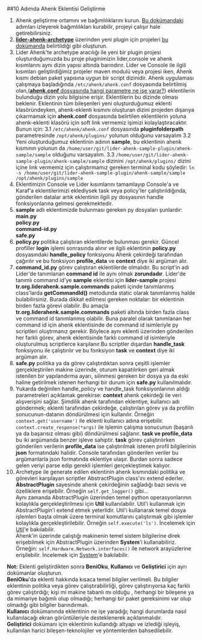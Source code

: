 ##10 Adımda Ahenk Eklentisi Geliştirme

1. Ahenk geliştirme ortamını ve bağımlılıklarını kurun. [Bu dokümandaki](https://github.com/Agem-Bilisim/lider-ahenk-docs/blob/master/ahenk/ahenk_gelistirme_ortami_kurulumu.md) adımları izleyerek bağımlılıkları kurabilir, projeyi çalışır hale getirebilirsiniz.
2. [**lider-ahenk-archetype**](https://github.com/Pardus-Kurumsal/lider-ahenk-archetype) üzerinden yeni plugin için projeleri [bu dokümanda](https://github.com/Pardus-Kurumsal/lider-ahenk-archetype) belirtildiği gibi oluşturun.
3. Lider Ahenk'te archetype aracılığı ile yeni bir plugin projesi oluşturduğumuzda bu proje pluginimizin lider,console ve ahenk kısımlarını aynı dizin yapısı altında barındırır. Lider ve Console ile ilgili kısımları geliştirdiğimiz projeler maven modulü veya projesi iken, Ahenk kısmı debian paket yapısına uygun bir script dizinidir. Ahenk uygulaması çalışmaya başladığında `/etc/ahenk/ahenk.conf` dosyasında belirtilmiş olan,([**ahenk.conf** dosyasında hangi parametre ne işe yarar?](https://github.com/Agem-Bilisim/lider-ahenk-docs/blob/master/ahenk/sss.md)) eklentilerin bulunduğu dizin yolu bilgisine erişir. Eklentilerin bu dizinde olması beklenir. Eklentinin tüm bileşenleri yeni oluşturduğumuz eklenti klasöründeyken, ahenk-eklenti kısmını oluşturan dizini projeden dışarıya çıkarmamak için **ahenk.conf** dosyasında belirtilen eklentilerin yoluna ahenk-eklenti klasörü için soft link vermemiz işimizi kolaylaştıracaktır. Bunun için:
3.1 `/etc/ahenk/ahenk.conf` dosyasında **pluginfolderpath** parametresinde `/opt/ahenk/plugins/` yolunun olduğunu varsayalım
3.2  Yeni oluşturduğumuz eklentinin adının **sample**, bu eklentinin ahenk kısmının yolunun da `/home/user/git/lider-ahenk-sample-plugin/ahenk-sample/sample` olduğunu varsayalım.
3.3 `/home/user/git/lider-ahenk-sample-plugin/ahenk-sample/sample` dizinini `/opt/ahenk/plugins/` dizini içine link vermemiz için çalıştırmamız gereken terminal kodu şöyledir:
`ln -s /home/user/git/lider-ahenk-sample-plugin/ahenk-sample/sample /opt/ahenk/plugins/sample`
4. Eklentimizin Console ve Lider kısımlarını tamamlayıp Console'a ve Karaf'a eklentilerimizi eklediysek task veya policy'ler çalıştırıldığında, gönderilen datalar artık eklentinin ilgili py dosyasının handle fonksiyonlarına gelmesi gerekmektedir.
5. **sample** adlı eklentimizde bulunması gereken py dosyaları şunlardır:</br> **main.py** </br> **policy.py** </br> **command-id.py** </br> **safe.py** 
6. **policy.py** politika çalıştıran eklentilerde bulunması gerekir. Güncel profiller **login** işlemi sonrasında alınır ve ilgili eklentinin **policy.py** dosyasındaki **handle_policy** fonksiyonu Ahenk çekirdeği tarafından çağırılır ve bu fonksiyon **profile_data** ve **context** diye iki argüman alır.
7. **command_id.py** görev çalıştıran eklentilerde olmalıdır. Bu script'in adı Lider'de tanımlanan **command id** ile aynı olmak **zorundadır**. Lider'de tanımlı command id'ye  **sample** eklentisi için **lider-sample** projesi **tr.org.liderahenk.sample.commands** paketi içinde tanımlanmış class'larda **getCommandId()** metodunda static olarak tanımlanmış halde bulabilirsiniz. Burada dikkat edilmesi gereken noktalar: bir eklentinin birden fazla görevi olabilir. Bu amaçla **tr.org.liderahenk.sample.commands** paketi altında birden fazla class ve command id tanımlanmış olabilir. Buna paralel olarak tanımlanan her command id için  ahenk eklentisinde de command id isimleriyle py scriptleri oluştrmanız gerekir. Böylece aynı eklenti üzerinden gönderilen her farklı görev, ahenk eklentisinde farklı command id isimleriyle oluşturulmuş scriptlerce karşılanır.Bu scriptler dışardan **handle_task** fonksiyonu ile çalıştırılır ve bu fonksiyon **task** ve **context** diye iki argüman alır.
8. **safe.py** politika ya da görev çalıştırdıktan sonra çeşitli işlemler gerçekleştirilen makine üzerinde, oturum kapatılırken geri almak istenilen bir yapılandırma ayarı, silinmesi gereken bir dosya ya da eski haline getirilmek istenen herhangi bir durum için **safe.py** kullanılmalıdır.
9. Yukarda değinilen handle_policy ve handle_task fonksiyonlarının aldığı parametreleri açıklamak gerekirse: **context** ahenk çekirdeği ile veri alışverişini sağlar. Şimdilik ahenk tarafından eklentiye, kullanıcı adı göndermek; eklenti tarafından çekirdeğe, çalıştırılan görev ya da profilin sonucunun-datanın döndürülmesi için kullanılır. Örneğin `context.get('username')` ile eklenti kullanıcı adına erişebilir. `context.create_response(*args)` ile işlemin çalışma sonucunun (başarılı ya da başarısız olması gibi) döndürülmesi sağlanır.
**task ve profile_data** bu iki argümanda benzer işleve sahiptir. **task** görev çalıştırılırken gönderilen verilerin **profile_data** ise çalıştırılmak istenen profil bilgilerinin **json** formatındaki halidir. Console tarafından gönderilen veriler bu argümanlarla json formatında eklentiye ulaşır. Burdan sonra sadece gelen veriyi parse edip gerekli işlemleri gerçekleştimek kalıyor.
10. Archetype ile generate edilen eklentinin ahenk kısmındaki politika ve görevleri karşılayan scriptler AbstractPlugin class'ını extend ederler. </br>**AbstractPlugin** sayesinde ahenk çekirdeğinin sağladığı bazı sevis ve özelliklere erişebilir. Örneğin `self.get_logger()` gibi... </br>Aynı zamanda AbstractPlugin üzerinden temel python operasyonlarının kolaylıkla gerçekleştirilmesi için **Util** kullanılabilir. Util'i kullanmak için AbstractPlugin'i extend etmek yeterlidir. Util'i kullanarak temel dosya işlemleri başta olmak üzere terminal komutlarını çalıştırmak gibi işlemler kolaylıkla gerçekleştirilebilir. Örneğin  `self.execute('ls')`. İncelemek için [Util](https://github.com/Pardus-Kurumsal/ahenk/blob/master/opt/ahenk/base/util/util.py)'e bakılabilir.</br> Ahenk'in üzerinde çalıştığı makinenin temel sistem bilgilerine direk erişebilmek için AbstractPlugin üzerinden **System**'i kullanabiliriz. Örneğin: `self.Hardware.Network.interfaces()` ile network arayüzlerine erişilebilir. İncelemek için [System](https://github.com/Pardus-Kurumsal/ahenk/blob/master/opt/ahenk/base/system/system.py)'e bakılabilir.

**Not:** Eklenti geliştirdikten sonra **BeniOku**, **Kullanıcı** ve **Geliştirici** için ayrı dokümanlar oluşturun. </br>**BeniOku**'da eklenti hakkında kısaca temel bilgiler verilmeli. Bu bilgiler eklentinin politika veya görev çalıştırabilirliği, görev çalıştırıyorsa kaç farklı görev çalıştırdığı; kişi mi makine tabanlı mı olduğu , herhangi bir bileşene ya da mimariye bağımlı olup olmadığı; herhangi bir paket gereksinimi var olup olmadığı gibi bilgiler barındırmalı.</br>**Kullanıcı** dokümanında eklentinin ne işe yaradığı; hangi durumlarda nasıl kullanılacağı ekran görüntüleriyle desteklenerek açıklanmalıdır.</br>**Geliştirici** dokümanı için eklentinin kullandığı altyapı ve izlediği işleyiş, kullanılan harici bileşen-teknolojiler ve yöntemlerden bahsedilebilir.


